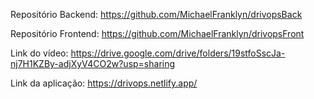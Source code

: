 Repositório Backend: https://github.com/MichaelFranklyn/drivopsBack

Repositório Frontend: https://github.com/MichaelFranklyn/drivopsFront

Link do vídeo: https://drive.google.com/drive/folders/19stfoSscJa-nj7H1KZBy-adjXyV4CO2w?usp=sharing

Link da aplicação: https://drivops.netlify.app/